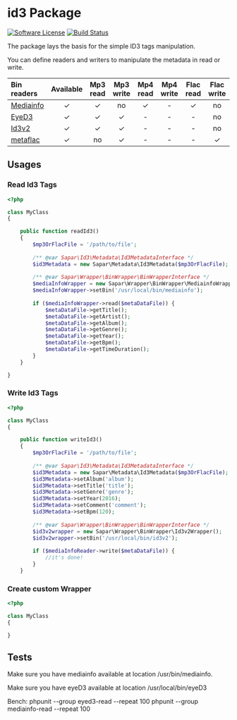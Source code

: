 

# id3 Package

[![Software License](https://img.shields.io/badge/license-MIT-brightgreen.svg?style=flat-square)](LICENSE.txt)
[![Build Status](https://travis-ci.org/Pyrex-FWI/id3.svg?branch=master)](https://travis-ci.org/Pyrex-FWI/id3)

The package lays the basis for the simple ID3 tags manipulation.

You can define readers and writers to manipulate the metadata in read or write. 

| Bin readers                                      | Available | Mp3 read | Mp3 write | Mp4 read | Mp4 write | Flac read | Flac write |
|:------------------------------------------------ |:---------:|:--------:|:---------:|:--------:|:---------:|:---------:|:----------:|
| [Mediainfo](https://mediaarea.net/en/MediaInfo)  |     ✓     |     ✓    |    no     |    ✓     |     -     |     ✓     |     no     |
| [EyeD3](http//eyed3.nicfit.net)                  |     ✓     |     ✓    |     ✓     |    -     |     -     |     -     |     no     |
| [Id3v2](http://id3lib.sourceforge.net/)          |     ✓     |     ✓    |     ✓     |    -     |     -     |     -     |     no     |
| [metaflac](https://xiph.org/flac/download.html)  |     ✓     |    no    |     ✓     |    -     |     -     |     -     |      ✓     |


## Usages

### Read Id3 Tags

```php
<?php

class MyClass
{

    public function readId3()
    {
        $mp3OrFlacFile = '/path/to/file';
        
        /** @var Sapar\Id3\Metadata\Id3MetadataInterface */
        $id3Metadata = new Sapar\Metadata\Id3Metadata($mp3OrFlacFile);
        
        /** @var Sapar\Wrapper\BinWrapper\BinWrapperInterface */
        $mediaInfoWrapper = new Sapar\Wrapper\BinWrapper\MediainfoWrapper();
        $mediaInfoWrapper->setBin('/usr/local/bin/mediainfo');
        
		if ($mediaInfoWrapper->read($metaDataFile)) {
			$metaDataFile->getTitle();
			$metaDataFile->getArtist();
			$metaDataFile->getAlbum();
			$metaDataFile->getGenre();
			$metaDataFile->getYear();
			$metaDataFile->getBpm();
			$metaDataFile->getTimeDuration();
		}
    }

}
```

### Write Id3 Tags

```php
<?php

class MyClass
{

    public function writeId3()
    {
        $mp3OrFlacFile = '/path/to/file';
        
        /** @var Sapar\Id3\Metadata\Id3MetadataInterface */
        $id3Metadata = new Sapar\Metadata\Id3Metadata($mp3OrFlacFile);
		$id3Metadata->setAlbum('album');
		$id3Metadata->setTitle('title');
		$id3Metadata->setGenre('genre');
		$id3Metadata->setYear(2016);
		$id3Metadata->setComment('comment');
		$id3Metadata->setBpm(120);
		
        /** @var Sapar\Wrapper\BinWrapper\BinWrapperInterface */
        $id3v2wrapper = new Sapar\Wrapper\BinWrapper\Id3v2Wrapper();
        $id3v2wrapper->setBin('/usr/local/bin/id3v2');
        
		if ($mediaInfoReader->write($metaDataFile)) {
			//it's done!
		}
    }
```

### Create custom Wrapper

```php
<?php

class MyClass
{

}
```


## Tests

Make sure you have mediainfo available at location /usr/bin/mediainfo.


Make sure you have eyeD3 available at location /usr/local/bin/eyeD3


Bench:
phpunit --group eyed3-read --repeat 100
phpunit --group mediainfo-read --repeat 100